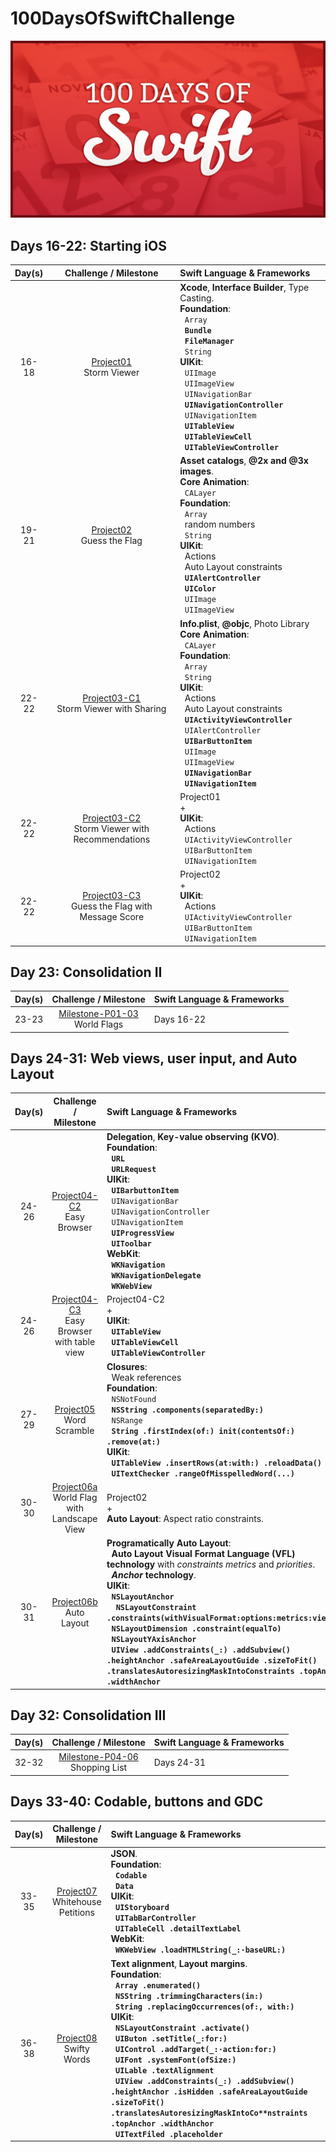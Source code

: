# 100DaysOfSwiftChallenge

![100 Days of Swift challenge](resources/images/100DaysOfSwift.jpg)

## Days 16-22: Starting iOS

| Day(s) | Challenge / Milestone | Swift Language & Frameworks |
| :-----: | :--------------: | :-------------------------- |
| 16-18 | [Project01](https://github.com/ignasiperez/100DaysOfSwiftChallenge/tree/master/D16-18-Project01) <br/> Storm Viewer| **Xcode**, **Interface Builder**, Type Casting. <br/> **Foundation**: <br/>&nbsp;&nbsp;`Array` <br/>&nbsp;&nbsp;**`Bundle`** <br/>&nbsp;&nbsp;**`FileManager`** <br/>&nbsp;&nbsp;`String` <br/> **UIKit**: <br/>&nbsp;&nbsp;`UIImage` <br/>&nbsp;&nbsp;`UIImageView` <br/>&nbsp;&nbsp;`UINavigationBar` <br/>&nbsp;&nbsp;**`UINavigationController`** <br/>&nbsp;&nbsp;`UINavigationItem` <br/>&nbsp;&nbsp;**`UITableView`** <br/>&nbsp;&nbsp;**`UITableViewCell`** <br/>&nbsp;&nbsp;**`UITableViewController`** |
| 19-21 | [Project02](https://github.com/ignasiperez/100DaysOfSwiftChallenge/tree/master/D19-21-Project02) <br/> Guess the Flag| **Asset catalogs**, **@2x and @3x images**. <br/> **Core Animation**: <br/>&nbsp;&nbsp;`CALayer` <br/> **Foundation**: <br/>&nbsp;&nbsp;`Array` <br/>&nbsp;&nbsp;random numbers <br/>&nbsp;&nbsp;`String` <br/> **UIKit**: <br/>&nbsp;&nbsp;Actions <br/>&nbsp;&nbsp;Auto Layout constraints <br/>&nbsp;&nbsp;**`UIAlertController`** <br/>&nbsp;&nbsp;**`UIColor`** <br/>&nbsp;&nbsp;`UIImage` <br/>&nbsp;&nbsp;`UIImageView`|
| 22-22 | [Project03-C1](https://github.com/ignasiperez/100DaysOfSwiftChallenge/tree/master/D22-22-Project03-C1) <br/> Storm Viewer with Sharing | **Info.plist**, **@objc**, Photo Library  <br/> **Core Animation**:  <br/>&nbsp;&nbsp;`CALayer` <br/> **Foundation**: <br/>&nbsp;&nbsp;`Array` <br/>&nbsp;&nbsp;`String` <br/>**UIKit**: <br/>&nbsp;&nbsp;Actions <br/>&nbsp;&nbsp;Auto Layout constraints<br/>&nbsp;&nbsp;**`UIActivityViewController`** <br/>&nbsp;&nbsp;`UIAlertController` <br/>&nbsp;&nbsp;**`UIBarButtonItem`** <br/>&nbsp;&nbsp;`UIImage` <br/>&nbsp;&nbsp;`UIImageView` <br/>&nbsp;&nbsp;**`UINavigationBar`** <br/>&nbsp;&nbsp;**`UINavigationItem`**|
| 22-22 | [Project03-C2](https://github.com/ignasiperez/100DaysOfSwiftChallenge/tree/master/D22-22-Project03-C2) <br/> Storm Viewer with Recommendations | Project01 <br/> + <br/>  **UIKit**: <br/>&nbsp;&nbsp;Actions <br/>&nbsp;&nbsp;`UIActivityViewController` <br/>&nbsp;&nbsp;`UIBarButtonItem` <br/>&nbsp;&nbsp;`UINavigationItem`|
| 22-22 | [Project03-C3](https://github.com/ignasiperez/100DaysOfSwiftChallenge/tree/master/D22-22-Project03-C3) <br/> Guess the Flag with Message Score| Project02 <br/> + <br/>  **UIKit**: <br/>&nbsp;&nbsp;Actions <br/>&nbsp;&nbsp;`UIActivityViewController` <br/>&nbsp;&nbsp;`UIBarButtonItem` <br/>&nbsp;&nbsp;`UINavigationItem`|

## Day 23: Consolidation II

| Day(s) | Challenge / Milestone | Swift Language & Frameworks |
| :-----: | :--------------: | :-------------------------------------------- |
| 23-23 | [Milestone-P01-03](https://github.com/ignasiperez/100DaysOfSwiftChallenge/tree/master/D23-23-Milestone-P01-03) <br/> World Flags| Days 16-22 |

## Days 24-31: Web views, user input, and Auto Layout

| Day(s) | Challenge / Milestone | Swift Language & Frameworks |
| :-----: | :--------------: | :-------------------------- |
| 24-26 | [Project04-C2](https://github.com/ignasiperez/100DaysOfSwiftChallenge/tree/master/D24-26-Project04-C2) <br/> Easy Browser | **Delegation**, **Key-value observing (KVO)**. <br/> **Foundation**: <br/>&nbsp;&nbsp;**`URL`** <br/>&nbsp;&nbsp;**`URLRequest`** <br/>**UIKit**: <br/>&nbsp;&nbsp;**`UIBarbuttonItem`** <br/>&nbsp;&nbsp;`UINavigationBar` <br/>&nbsp;&nbsp;`UINavigationController` <br/>&nbsp;&nbsp;`UINavigationItem` <br/>&nbsp;&nbsp;**`UIProgressView`** <br/>&nbsp;&nbsp;**`UIToolbar`** <br/> **WebKit**: <br/>&nbsp;&nbsp;**`WKNavigation`** <br/>&nbsp;&nbsp;**`WKNavigationDelegate`** <br/>&nbsp;&nbsp;**`WKWebView`**|
| 24-26 | [Project04-C3](https://github.com/ignasiperez/100DaysOfSwiftChallenge/tree/master/D24-26-Project04-C3) <br/> Easy Browser with table view  | Project04-C2 <br/> + <br/> **UIKit**: <br/>&nbsp;&nbsp;**`UITableView`** <br/>&nbsp;&nbsp;**`UITableViewCell`** <br/>&nbsp;&nbsp;**`UITableViewController`** |
| 27-29 | [Project05](https://github.com/ignasiperez/100DaysOfSwiftChallenge/tree/master/D27-29-Project05) <br/> Word Scramble | **Closures**: <br/>&nbsp;&nbsp;Weak references<br/> **Foundation**: <br/>&nbsp;&nbsp;`NSNotFound` <br/>&nbsp;&nbsp;**`NSString .components(separatedBy:)`** <br/>&nbsp;&nbsp;`NSRange` <br/>&nbsp;&nbsp;**`String .firstIndex(of:) init(contentsOf:) .remove(at:)`** <br/>**UIKit**: <br/>&nbsp;&nbsp;**`UITableView .insertRows(at:with:) .reloadData()`** <br/>&nbsp;&nbsp;**`UITextChecker .rangeOfMisspelledWord(...)`** |
| 30-30 | [Project06a](https://github.com/ignasiperez/100DaysOfSwiftChallenge/tree/master/D30-30-Project06a) <br/> World Flag with Landscape View  | Project02 <br/> + <br/>  **Auto Layout**: Aspect ratio constraints. |
| 30-31 | [Project06b](https://github.com/ignasiperez/100DaysOfSwiftChallenge/tree/master/D30-31-Project06b) <br/> Auto Layout | **Programatically Auto Layout**: <br/>&nbsp;&nbsp;**Auto Layout Visual Format Language (VFL) technology** with _constraints metrics_ and _priorities_. <br/>&nbsp;&nbsp;**_Anchor_ technology**. <br/> **UIKit**: <br/>&nbsp;&nbsp;**`NSLayoutAnchor`** <br/>&nbsp;&nbsp;**` NSLayoutConstraint .constraints(withVisualFormat:options:metrics:views:)`** <br/>&nbsp;&nbsp;**`NSLayoutDimension .constraint(equalTo)`** <br/>&nbsp;&nbsp;**`NSLayoutYAxisAnchor`** <br/>&nbsp;&nbsp;**`UIView .addConstraints(_:) .addSubview() .heightAnchor .safeAreaLayoutGuide .sizeToFit() .translatesAutoresizingMaskIntoConstraints .topAnchor .widthAnchor`** |

## Day 32: Consolidation III

| Day(s) | Challenge / Milestone | Swift Language & Frameworks |
| :-----: | :--------------: | :-------------------------------------------- |
| 32-32 | [Milestone-P04-06](https://github.com/ignasiperez/100DaysOfSwiftChallenge/tree/master/D32-32-Milestone-P04-06) <br/> Shopping List| Days 24-31 |

## Days 33-40: Codable, buttons and GDC

| Day(s) | Challenge / Milestone | Swift Language & Frameworks |
| :-----: | :--------------: | :-------------------------- |
| 33-35 | [Project07](https://github.com/ignasiperez/100DaysOfSwiftChallenge/tree/master/D33-35-Project07) <br/> Whitehouse Petitions | **JSON**. <br/> **Foundation**: <br/>&nbsp;&nbsp;**`Codable`** <br/>&nbsp;&nbsp;**`Data`** <br/> **UIKit**: <br/>&nbsp;&nbsp;**`UIStoryboard`** <br/>&nbsp;&nbsp;**`UITabBarController`** <br/>&nbsp;&nbsp;**`UITableCell .detailTextLabel`** <br/> **WebKit**: <br/>&nbsp;&nbsp;**`WKWebView .loadHTMLString(_:·baseURL:)`**|
| 36-38 | [Project08](https://github.com/ignasiperez/100DaysOfSwiftChallenge/tree/master/D36-38-Project08) <br/> Swifty Words | **Text alignment**, **Layout margins**. <br/> **Foundation**: <br/>  &nbsp;&nbsp;**`Array .enumerated()`** <br/>&nbsp;&nbsp;**`NSString .trimmingCharacters(in:) `** <br/>&nbsp;&nbsp;**`String .replacingOccurrences(of:, with:)`** <br/> **UIKit**: <br/>&nbsp;&nbsp;**`NSLayoutConstraint .activate()`** <br/>&nbsp;&nbsp;**`UIButon .setTitle(_:for:)`** <br/>&nbsp;&nbsp;**`UIControl .addTarget(_:·action:for:)`** <br/>&nbsp;&nbsp;**`UIFont .systemFont(ofSize:)`** <br/>&nbsp;&nbsp;**`UILable .textAlignment`** <br/>&nbsp;&nbsp;**`UIView .addConstraints(_:) .addSubview() .heightAnchor .isHidden .safeAreaLayoutGuide .sizeToFit() .translatesAutoresizingMaskIntoCo**nstraints .topAnchor .widthAnchor`** <br/>&nbsp;&nbsp;**`UITextFiled .placeholder`**|
